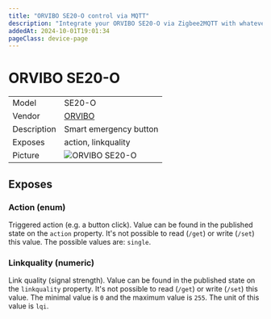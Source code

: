 ```yaml
---
title: "ORVIBO SE20-O control via MQTT"
description: "Integrate your ORVIBO SE20-O via Zigbee2MQTT with whatever smart home infrastructure you are using without the vendor's bridge or gateway."
addedAt: 2024-10-01T19:01:34
pageClass: device-page
---
```


<!-- !!!! -->
<!-- ATTENTION: This file is auto-generated through docgen! -->
<!-- You can only edit the "Notes"-Section between the two comment lines "Notes BEGIN" and "Notes END". -->
<!-- Do not use h1 or h2 heading within "## Notes"-Section. -->
<!-- !!!! -->

# ORVIBO SE20-O

|     |     |
|-----|-----|
| Model | SE20-O  |
| Vendor  | [ORVIBO](/supported-devices/#v=ORVIBO)  |
| Description | Smart emergency button |
| Exposes | action, linkquality |
| Picture | ![ORVIBO SE20-O](https://www.zigbee2mqtt.io/images/devices/SE20-O.png) |


<!-- Notes BEGIN: You can edit here. Add "## Notes" headline if not already present. -->


<!-- Notes END: Do not edit below this line -->




## Exposes

### Action (enum)
Triggered action (e.g. a button click).
Value can be found in the published state on the `action` property.
It's not possible to read (`/get`) or write (`/set`) this value.
The possible values are: `single`.

### Linkquality (numeric)
Link quality (signal strength).
Value can be found in the published state on the `linkquality` property.
It's not possible to read (`/get`) or write (`/set`) this value.
The minimal value is `0` and the maximum value is `255`.
The unit of this value is `lqi`.

